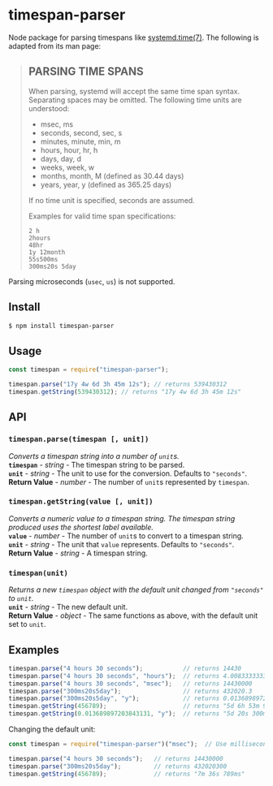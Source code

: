 # timespan-parser
Node package for parsing timespans like [systemd.time(7)](https://www.freedesktop.org/software/systemd/man/systemd.time.html).  The following is adapted from its man page:

> ## PARSING TIME SPANS
> When parsing, systemd will accept the same time span syntax.
> Separating spaces may be omitted. The following time units are
> understood:
>
> * msec, ms
> * seconds, second, sec, s
> * minutes, minute, min, m
> * hours, hour, hr, h
> * days, day, d
> * weeks, week, w
> * months, month, M (defined as 30.44 days)
> * years, year, y (defined as 365.25 days)
>
> If no time unit is specified, seconds are assumed.
>
> Examples for valid time span specifications:
>
>     2 h
>     2hours
>     48hr
>     1y 12month
>     55s500ms
>     300ms20s 5day

Parsing microseconds (`usec`, `us`) is not supported.

## Install

```bash
$ npm install timespan-parser
```

## Usage

```javascript
const timespan = require("timespan-parser");

timespan.parse("17y 4w 6d 3h 45m 12s"); // returns 539430312
timespan.getString(539430312); // returns "17y 4w 6d 3h 45m 12s"
```

## API
### `timespan.parse(timespan [, unit])`
*Converts a timespan string into a number of `unit`s.*\
**`timespan`** - *string* - The timespan string to be parsed.\
**`unit`** - *string* - The unit to use for the conversion.  Defaults to `"seconds"`.\
**Return Value** - *number* - The number of `unit`s represented by `timespan`.

### `timespan.getString(value [, unit])`
*Converts a numeric value to a timespan string.  The timespan string produced uses the shortest label available.*\
**`value`** - *number* - The number of `unit`s to convert to a timespan string.\
**`unit`** - *string* - The unit that `value` represents.  Defaults to `"seconds"`.\
**Return Value** - *string* - A timespan string.

### `timespan(unit)`
*Returns a new `timespan` object with the default unit changed from `"seconds"` to `unit`.*\
**`unit`** - *string* - The new default unit.\
**Return Value** - *object* - The same functions as above, with the default unit set to `unit`.

## Examples

```javascript
timespan.parse("4 hours 30 seconds");           // returns 14430
timespan.parse("4 hours 30 seconds", "hours");  // returns 4.008333333333334
timespan.parse("4 hours 30 seconds", "msec");   // returns 14430000
timespan.parse("300ms20s5day");                 // returns 432020.3
timespan.parse("300ms20s5day", "y");            // returns 0.013689897203843131
timespan.getString(456789);                     // returns "5d 6h 53m 9s"
timespan.getString(0.013689897203843131, "y");  // returns "5d 20s 300ms"
```

Changing the default unit:

```javascript
const timespan = require("timespan-parser")("msec");  // Use milliseconds as the default unit

timespan.parse("4 hours 30 seconds");   // returns 14430000
timespan.parse("300ms20s5day");         // returns 432020300
timespan.getString(456789);             // returns "7m 36s 789ms"
```
